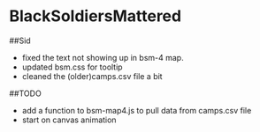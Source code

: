 # BlackSoldiersMattered

##Sid
- fixed the text not showing up in bsm-4 map.
- updated bsm.css for tooltip
- cleaned the (older)camps.csv file a bit


##TODO
- add a function to bsm-map4.js to pull data from camps.csv file
- start on canvas animation
